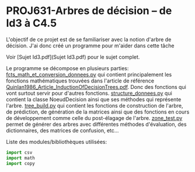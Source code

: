 # PROJ631-Arbres de décision – de Id3 à C4.5

L'objectif de ce projet est de se familiariser avec la notion d'arbre de décision.
J'ai donc créé un programme pour m'aider dans cette tâche

Voir [Sujet Id3.pdf](Sujet Id3.pdf) pour le sujet complet.

Le programme se décompose en plusieurs parties:
    [fcts_math_et_conversion_donnees.py](Proj/fcts_math_et_conversion_donnees.py) qui contient principalement les fonctions mathématiques trouvées dans l'article de référence [Quinlan1986_Article_InductionOfDecisionTrees.pdf](Quinlan1986_Article_InductionOfDecisionTrees.pdf). Donc des fonctions qui vont surtout servir pour d'autres fonctions.
    [structure_donnees.py](Proj/structure_donnees.py) qui contient la classe NoeudDecision ainsi que ses méthodes qui représente l'arbre.
    [tree_build.py](Proj/tree_build.py) qui contient les fonctions de construction de l'arbre, de prédiction, de génération de la matrices ainsi que des fonctions en cours de développement comme celle du post-élagage de l'arbre.
    [zone_test.py](Proj/zone_test.py) permet de générer des arbres avec différentes méthodes d'évaluation, des dictionnaires, des matrices de confusion, etc...


Liste des modules/bibliothèques utilisées:
```python
import csv
import math
import copy
```


